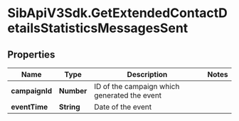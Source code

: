# SibApiV3Sdk.GetExtendedContactDetailsStatisticsMessagesSent

## Properties
Name | Type | Description | Notes
------------ | ------------- | ------------- | -------------
**campaignId** | **Number** | ID of the campaign which generated the event | 
**eventTime** | **String** | Date of the event | 



